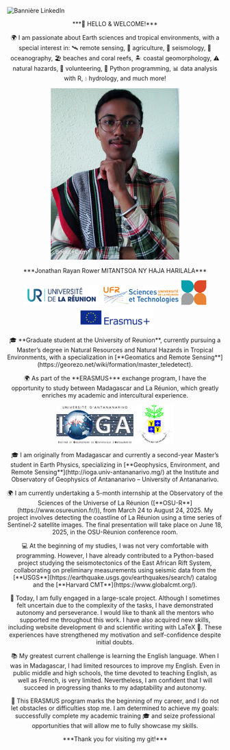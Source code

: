 ![Bannière LinkedIn](https://raw.githubusercontent.com/Nathan17reunion/PyDSAS_Reunion_Island/main/images/Banni%C3%A8re%20LinkedIn%20professionnel%20moderne%20marketing%20orange%20noir.png)

<p align="center">***👋 HELLO & WELCOME!***</p>

<p align="center">🌍 I am passionate about Earth sciences and tropical environments, with a special interest in:
🛰️ remote sensing, 🚜 agriculture, 🌋 seismology, 🌊 oceanography, 🏖️ beaches and coral reefs, 🏝️ coastal geomorphology, ⚠️ natural hazards, 🤝 volunteering, 🐍 Python programming, 📊 data analysis with R, 💧 hydrology, and much more!</p>

<p align="center">
  <img src="https://raw.githubusercontent.com/Nathan17reunion/PyDSAS_Reunion_Island/main/images/MYXJ_20250308154044195_fast(1).jpg" alt="Logo 5" width="300"/>
</p>

<p align="center">***Jonathan Rayan Rower MITANTSOA NY HAJA HARILALA***</p>

<p align="center">
  <img src="https://github.com/Nathan17reunion/PyDSAS_Reunion_Island/blob/main/images/univ_reunion.png" alt="Logo 5" width="180"/>
  <img src="https://github.com/Nathan17reunion/PyDSAS_Reunion_Island/blob/main/images/fac_sciences_univ_reunion.png" alt="Logo 6" width="180"/>
  <img src="https://raw.githubusercontent.com/Nathan17reunion/PyDSAS_Reunion_Island/main/images/images.jpg" alt="Logo 6" width="60"/>
  <img src="https://raw.githubusercontent.com/Nathan17reunion/PyDSAS_Reunion_Island/main/images/Sans%20titre-1.png" alt="Logo 6" width="180"/>
</p>

<p align="center">🎓 **Graduate student at the University of Reunion**, currently pursuing a Master’s degree in Natural Resources and Natural Hazards in Tropical Environments, with a specialization in [**Geomatics and Remote Sensing**](https://georezo.net/wiki/formation/master_teledetect).</p>

<p align="center">🌍 As part of the **ERASMUS+** exchange program, I have the opportunity to study between Madagascar and La Réunion, which greatly enriches my academic and intercultural experience.</p>

<p align="center">
  <img src="https://raw.githubusercontent.com/Nathan17reunion/PyDSAS_Reunion_Island/main/images/Sans%20titre.jpg" alt="Logo 4" width="180"/>
  <img src="https://github.com/Nathan17reunion/PyDSAS_Reunion_Island/blob/main/images/univ_tana.png" alt="Logo 5" width="90"/>
</p>

<p align="center">🎓 I am originally from Madagascar and currently a second-year Master’s student in Earth Physics, specializing in [**Geophysics, Environment, and Remote Sensing**](http://ioga.univ-antananarivo.mg/) at the Institute and Observatory of Geophysics of Antananarivo – University of Antananarivo.</p>

<p align="center">🌍 I am currently undertaking a 5-month internship at the Observatory of the Sciences of the Universe of La Réunion ([**OSU-R**](https://www.osureunion.fr/)), from March 24 to August 24, 2025.
My project involves detecting the coastline of La Réunion using a time series of Sentinel-2 satellite images.
The final presentation will take place on June 18, 2025, in the OSU-Réunion conference room.</p>

<p align="center">
💻 At the beginning of my studies, I was not very comfortable with programming. However, I have already contributed to a Python-based project studying the seismotectonics of the East African Rift System, collaborating on preliminary measurements using seismic data from the [**USGS**](https://earthquake.usgs.gov/earthquakes/search/) catalog and the [**Harvard CMT**](https://www.globalcmt.org/).
</p>


<p align="center">🚀 Today, I am fully engaged in a large-scale project.
Although I sometimes felt uncertain due to the complexity of the tasks, I have demonstrated autonomy and perseverance.
I would like to thank all the mentors who supported me throughout this work.
I have also acquired new skills, including website development 🌐 and scientific writing with LaTeX 📄.
These experiences have strengthened my motivation and self-confidence despite initial doubts.</p>

<p align="center">📚 My greatest current challenge is learning the English language.
When I was in Madagascar, I had limited resources to improve my English.
Even in public middle and high schools, the time devoted to teaching English, as well as French, is very limited.
Nevertheless, I am confident that I will succeed in progressing thanks to my adaptability and autonomy.</p>

<p align="center">🎯 This ERASMUS program marks the beginning of my career, and I do not let obstacles or difficulties stop me.
I am determined to achieve my goals: successfully complete my academic training 🎓 and seize professional opportunities that will allow me to fully showcase my skills.</p>

<p align="center">***Thank you for visiting my git!***</p>
